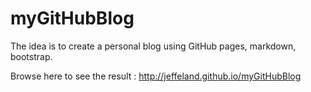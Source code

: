# myGitHubBlog

The idea is to create a personal blog using GitHub pages, markdown, bootstrap.

Browse here to see the result : http://jeffeland.github.io/myGitHubBlog


